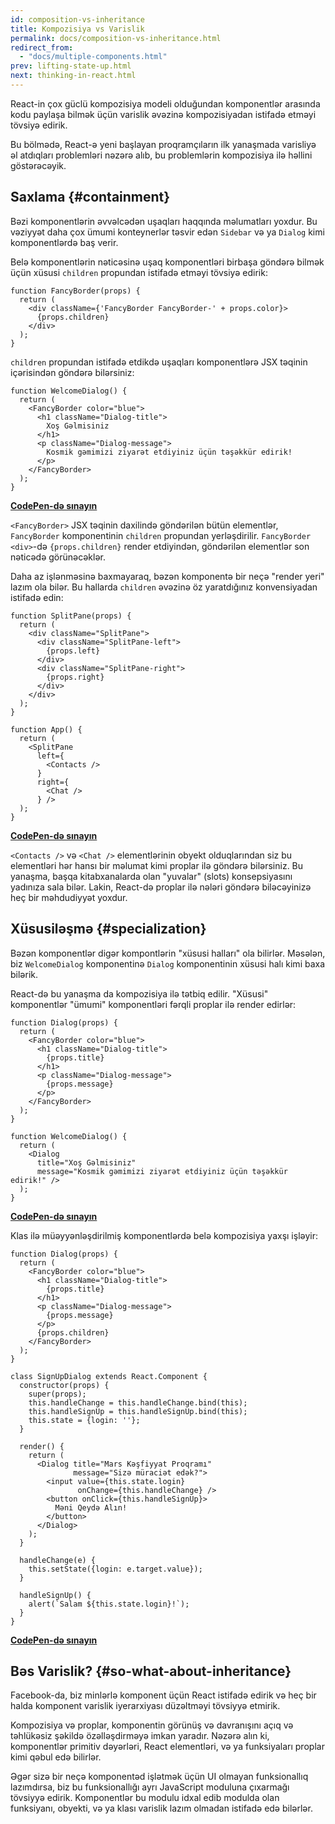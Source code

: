 ```yaml
---
id: composition-vs-inheritance
title: Kompozisiya vs Varislik
permalink: docs/composition-vs-inheritance.html
redirect_from:
  - "docs/multiple-components.html"
prev: lifting-state-up.html
next: thinking-in-react.html
---
```


React-in çox güclü kompozisiya modeli olduğundan komponentlər arasında kodu paylaşa bilmək üçün varislik əvəzinə kompozisiyadan istifadə etməyi tövsiyə edirik.

Bu bölmədə, React-ə yeni başlayan proqramçıların ilk yanaşmada varisliyə əl atdıqları problemləri nəzərə alıb, bu problemlərin kompozisiya ilə həllini göstərəcəyik.

## Saxlama {#containment}

Bəzi komponentlərin əvvəlcədən uşaqları haqqında məlumatları yoxdur. Bu vəziyyət daha çox ümumi konteynerlər təsvir edən `Sidebar` və ya `Dialog` kimi komponentlərdə baş verir.

Belə komponentlərin nəticəsinə uşaq komponentləri birbaşa göndərə bilmək üçün xüsusi `children` propundan istifadə etməyi tövsiyə edirik:

```js{4}
function FancyBorder(props) {
  return (
    <div className={'FancyBorder FancyBorder-' + props.color}>
      {props.children}
    </div>
  );
}
```

`children` propundan istifadə etdikdə uşaqları komponentlərə JSX təqinin içərisindən göndərə bilərsiniz:

```js{4-9}
function WelcomeDialog() {
  return (
    <FancyBorder color="blue">
      <h1 className="Dialog-title">
        Xoş Gəlmisiniz
      </h1>
      <p className="Dialog-message">
        Kosmik gəmimizi ziyarət etdiyiniz üçün təşəkkür edirik!
      </p>
    </FancyBorder>
  );
}
```

**[CodePen-də sınayın](https://codepen.io/gaearon/pen/ozqNOV?editors=0010)**

`<FancyBorder>` JSX təqinin daxilində göndərilən bütün elementlər, `FancyBorder` komponentinin `children` propundan yerləşdirilir. `FancyBorder` `<div>`-də `{props.children}` render etdiyindən, göndərilən elementlər son nəticədə görünəcəklər.

Daha az işlənməsinə baxmayaraq, bəzən komponentə bir neçə "render yeri" lazım ola bilər. Bu hallarda `children` əvəzinə öz yaratdığınız konvensiyadan istifadə edin:

```js{5,8,18,21}
function SplitPane(props) {
  return (
    <div className="SplitPane">
      <div className="SplitPane-left">
        {props.left}
      </div>
      <div className="SplitPane-right">
        {props.right}
      </div>
    </div>
  );
}

function App() {
  return (
    <SplitPane
      left={
        <Contacts />
      }
      right={
        <Chat />
      } />
  );
}
```

[**CodePen-də sınayın**](https://codepen.io/gaearon/pen/gwZOJp?editors=0010)

`<Contacts />` və `<Chat />` elementlərinin obyekt olduqlarından siz bu elementləri hər hansı bir məlumat kimi proplar ilə göndərə bilərsiniz. Bu yanaşma, başqa kitabxanalarda olan "yuvalar" (slots) konsepsiyasını yadınıza sala bilər. Lakin, React-də proplar ilə  nələri göndərə biləcəyinizə heç bir məhdudiyyət yoxdur.

## Xüsusiləşmə {#specialization}

Bəzən komponentlər digər kompontlərin "xüsusi halları" ola bilirlər. Məsələn, biz `WelcomeDialog` komponentinə `Dialog` komponentinin xüsusi halı kimi baxa bilərik.

React-də bu yanaşma da kompozisiya ilə tətbiq edilir. "Xüsusi" komponentlər "ümumi" komponentləri fərqli proplar ilə render edirlər:

```js{5,8,16-18}
function Dialog(props) {
  return (
    <FancyBorder color="blue">
      <h1 className="Dialog-title">
        {props.title}
      </h1>
      <p className="Dialog-message">
        {props.message}
      </p>
    </FancyBorder>
  );
}

function WelcomeDialog() {
  return (
    <Dialog
      title="Xoş Gəlmisiniz"
      message="Kosmik gəmimizi ziyarət etdiyiniz üçün təşəkkür edirik!" />
  );
}
```

[**CodePen-də sınayın**](https://codepen.io/gaearon/pen/kkEaOZ?editors=0010)

Klas ilə müəyyənləşdirilmiş komponentlərdə belə kompozisiya yaxşı işləyir:

```js{10,27-31}
function Dialog(props) {
  return (
    <FancyBorder color="blue">
      <h1 className="Dialog-title">
        {props.title}
      </h1>
      <p className="Dialog-message">
        {props.message}
      </p>
      {props.children}
    </FancyBorder>
  );
}

class SignUpDialog extends React.Component {
  constructor(props) {
    super(props);
    this.handleChange = this.handleChange.bind(this);
    this.handleSignUp = this.handleSignUp.bind(this);
    this.state = {login: ''};
  }

  render() {
    return (
      <Dialog title="Mars Kəşfiyyat Proqramı"
              message="Sizə müraciət edək?">
        <input value={this.state.login}
               onChange={this.handleChange} />
        <button onClick={this.handleSignUp}>
          Məni Qeydə Alın!
        </button>
      </Dialog>
    );
  }

  handleChange(e) {
    this.setState({login: e.target.value});
  }

  handleSignUp() {
    alert(`Salam ${this.state.login}!`);
  }
}
```

[**CodePen-də sınayın**](https://codepen.io/gaearon/pen/gwZbYa?editors=0010)

## Bəs Varislik? {#so-what-about-inheritance}

Facebook-da, biz minlərlə komponent üçün React istifadə edirik və heç bir halda komponent varislik iyerarxiyası düzəltməyi tövsiyyə etmirik.

Kompozisiya və proplar, komponentin görünüş və davranışını açıq və təhlükəsiz şəkildə özəlləşdirməyə imkan yaradır. Nəzərə alın ki, komponentlər primitiv dəyərləri, React elementləri, və ya funksiyaları proplar kimi qəbul edə bilirlər.

Əgər sizə bir neçə komponentəd işlətmək üçün UI olmayan funksionallıq lazımdırsa, biz bu funksionallığı ayrı JavaScript moduluna çıxarmağı tövsiyyə edirik. Komponentlər bu modulu idxal edib modulda olan funksiyanı, obyekti, və ya klası varislik lazım olmadan istifadə edə bilərlər.
